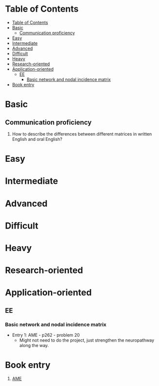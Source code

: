 # Table of Contents
- [Table of Contents](#table-of-contents)
- [Basic](#basic)
  - [Communication proficiency](#communication-proficiency)
- [Easy](#easy)
- [Intermediate](#intermediate)
- [Advanced](#advanced)
- [Difficult](#difficult)
- [Heavy](#heavy)
- [Research-oriented](#research-oriented)
- [Application-oriented](#application-oriented)
  - [EE](#ee)
    - [Basic network and nodal incidence matrix](#basic-network-and-nodal-incidence-matrix)
- [Book entry](#book-entry)


# Basic
## Communication proficiency
1. How to describe the differences between different matrices in written English and oral English?
# Easy

# Intermediate

# Advanced

# Difficult

# Heavy

# Research-oriented

# Application-oriented
## EE
### Basic network and nodal incidence matrix
- Entry 1: AME - p262 - problem 20
  - Might not need to do the project, just strengthen the neuropathway along the way.

# Book entry
1. [AME](https://soaneemrana.org/onewebmedia/ADVANCED%20ENGINEERING%20MATHEMATICS%20BY%20ERWIN%20ERESZIG1.pdf)